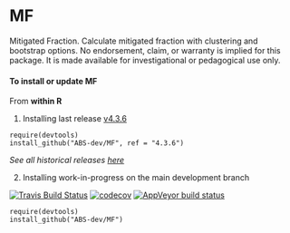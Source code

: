 MF
==

Mitigated Fraction. Calculate mitigated fraction with clustering and bootstrap options. No endorsement, claim, or warranty is implied for this package. It is made available for investigational or pedagogical use only.

#### To install or update MF

From **within R**

1. Installing last release [v4.3.6](https://github.com/ABS-dev/MF/releases/tag/4.3.6)

```
require(devtools)
install_github("ABS-dev/MF", ref = "4.3.6")
```
  *See all historical releases [here](https://github.com/ABS-dev/MF/releases)*
  
2. Installing work-in-progress on the main development branch 

[![Travis Build Status](https://travis-ci.org/ABS-dev/MF.svg?branch=master)](https://travis-ci.org/ABS-dev/MF) [![codecov](https://codecov.io/gh/ABS-dev/MF/branch/master/graph/badge.svg)](https://codecov.io/gh/ABS-dev/MF)
[![AppVeyor build status](https://ci.appveyor.com/api/projects/status/github/ABS-dev/MF?branch=master&svg=true)](https://ci.appveyor.com/project/ABS-dev/MF)


```
require(devtools)
install_github("ABS-dev/MF")
```
